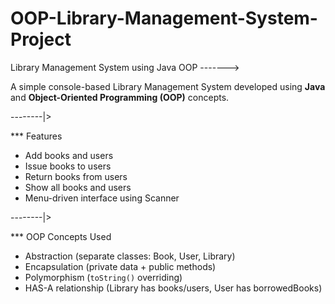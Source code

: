 # OOP-Library-Management-System-Project
Library Management System using Java OOP ------->   

A simple console-based Library Management System developed using **Java** and **Object-Oriented Programming (OOP)** concepts.

--------|>

***  Features
- Add books and users
- Issue books to users
- Return books from users
- Show all books and users
- Menu-driven interface using Scanner

--------|>

***  OOP Concepts Used
-  Abstraction (separate classes: Book, User, Library)
-  Encapsulation (private data + public methods)
-  Polymorphism (`toString()` overriding)
-  HAS-A relationship (Library has books/users, User has borrowedBooks)

 
